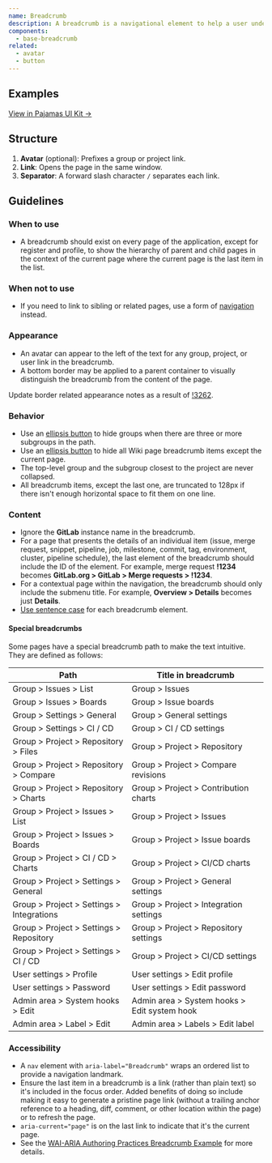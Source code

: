 ```yaml
---
name: Breadcrumb
description: A breadcrumb is a navigational element to help a user understand the current location in the application as well as content structure and hierarchy.
components:
  - base-breadcrumb
related:
  - avatar
  - button
---
```


## Examples

<story-viewer component="base-breadcrumb" title="Breadcrumb"></story-viewer>

<story-viewer component="base-breadcrumb" story="collapsed-items" title="Collapsed"></story-viewer>

[View in Pajamas UI Kit →](https://www.figma.com/file/qEddyqCrI7kPSBjGmwkZzQ/Pajamas-UI-Kit-Beta?node-id=2560%3A2230)

## Structure

<figure-img alt="Numbered diagram of a breadcrumb structure" label="Breadcrumb structure" src="/img/breadcrumb-structure.svg"></figure-img>

1. **Avatar** (optional): Prefixes a group or project link.
1. **Link**: Opens the page in the same window.
1. **Separator**: A forward slash character `/` separates each link.

## Guidelines

### When to use

- A breadcrumb should exist on every page of the application, except for register and profile, to show the hierarchy of parent and child pages in the context of the current page where the current page is the last item in the list.

### When not to use

- If you need to link to sibling or related pages, use a form of [navigation](/patterns/navigation) instead.

### Appearance

- An avatar can appear to the left of the text for any group, project, or user link in the breadcrumb.
- A bottom border may be applied to a parent container to visually distinguish the breadcrumb from the content of the page.

<todo>Update border related appearance notes as a result of [!3262](https://gitlab.com/gitlab-org/gitlab-services/design.gitlab.com/-/merge_requests/3263#note_1283440645).</todo>

### Behavior

- Use an [ellipsis button](/components/button) to hide groups when there are three or more subgroups in the path.
- Use an [ellipsis button](/components/button) to hide all Wiki page breadcrumb items except the current page.
- The top-level group and the subgroup closest to the project are never collapsed.
- All breadcrumb items, except the last one, are truncated to 128px if there isn't enough horizontal space to fit them on one line.

### Content

- Ignore the **GitLab** instance name in the breadcrumb.
- For a page that presents the details of an individual item (issue, merge request, snippet, pipeline, job, milestone, commit, tag, environment, cluster, pipeline schedule), the last element of the breadcrumb should include the ID of the element. For example, merge request **!1234** becomes **GitLab.org > GitLab > Merge requests > !1234**.
- For a contextual page within the navigation, the breadcrumb should only include the submenu title. For example, **Overview > Details** becomes just **Details**.
- [Use sentence case](/content/punctuation#case) for each breadcrumb element.

#### Special breadcrumbs

Some pages have a special breadcrumb path to make the text intuitive. They are defined as follows:

| Path                                      | Title in breadcrumb                          |
| ----------------------------------------- | -------------------------------------------- |
| Group > Issues > List                     | Group > Issues                               |
| Group > Issues > Boards                   | Group > Issue boards                         |
| Group > Settings > General                | Group > General settings                     |
| Group > Settings > CI / CD                | Group > CI / CD settings                     |
| Group > Project > Repository > Files      | Group > Project > Repository                 |
| Group > Project > Repository > Compare    | Group > Project > Compare revisions          |
| Group > Project > Repository > Charts     | Group > Project > Contribution charts        |
| Group > Project > Issues > List           | Group > Project > Issues                     |
| Group > Project > Issues > Boards         | Group > Project > Issue boards               |
| Group > Project > CI / CD > Charts        | Group > Project > CI/CD charts               |
| Group > Project > Settings > General      | Group > Project > General settings           |
| Group > Project > Settings > Integrations | Group > Project > Integration settings       |
| Group > Project > Settings > Repository   | Group > Project > Repository settings        |
| Group > Project > Settings > CI / CD      | Group > Project > CI/CD settings             |
| User settings > Profile                   | User settings > Edit profile                 |
| User settings > Password                  | User settings > Edit password                |
| Admin area > System hooks > Edit          | Admin area > System hooks > Edit system hook |
| Admin area > Label > Edit                 | Admin area > Labels > Edit label             |

### Accessibility

- A `nav` element with `aria-label="Breadcrumb"` wraps an ordered list to provide a navigation landmark.
- Ensure the last item in a breadcrumb is a link (rather than plain text) so it's included in the focus order. Added benefits of doing so include making it easy to generate a pristine page link (without a trailing anchor reference to a heading, diff, comment, or other location within the page) or to refresh the page.
- `aria-current="page"` is on the last link to indicate that it's the current page.
- See the [WAI-ARIA Authoring Practices Breadcrumb Example](https://w3c.github.io/aria-practices/examples/breadcrumb/index.html) for more details.
